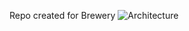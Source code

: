 Repo created for Brewery
![Architecture]([images/forest.jpg](https://github.com/afonsolenzi1983/Brewery/blob/main/4e4d662f-b045-4256-b85c-c7e9b4cbc8bb.jpg))

